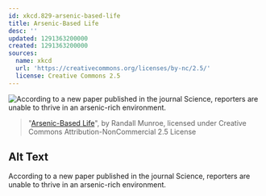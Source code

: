 ```yaml
---
id: xkcd.829-arsenic-based-life
title: Arsenic-Based Life
desc: ''
updated: 1291363200000
created: 1291363200000
sources:
  name: xkcd
  url: 'https://creativecommons.org/licenses/by-nc/2.5/'
  license: Creative Commons 2.5
---
```

![According to a new paper published in the journal Science, reporters are unable to thrive in an arsenic-rich environment.](https://imgs.xkcd.com/comics/arsenic_based_life.png)
> "[Arsenic-Based Life](https://xkcd.com/829/)", by Randall Munroe, licensed under Creative Commons Attribution-NonCommercial 2.5 License

## Alt Text
According to a new paper published in the journal Science, reporters are unable to thrive in an arsenic-rich environment.
